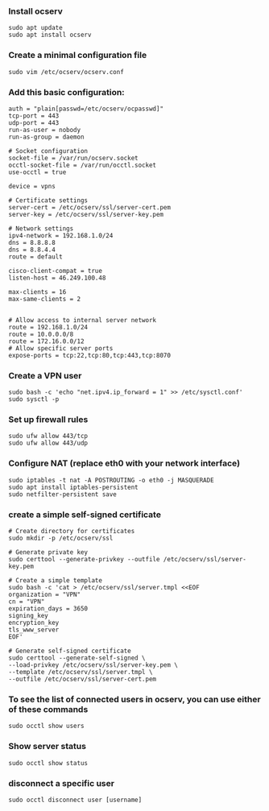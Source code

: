 ### Install ocserv
```
sudo apt update
sudo apt install ocserv
```
### Create a minimal configuration file
```
sudo vim /etc/ocserv/ocserv.conf
```
### Add this basic configuration:
```
auth = "plain[passwd=/etc/ocserv/ocpasswd]"
tcp-port = 443
udp-port = 443
run-as-user = nobody
run-as-group = daemon

# Socket configuration
socket-file = /var/run/ocserv.socket
occtl-socket-file = /var/run/occtl.socket
use-occtl = true

device = vpns

# Certificate settings
server-cert = /etc/ocserv/ssl/server-cert.pem
server-key = /etc/ocserv/ssl/server-key.pem

# Network settings
ipv4-network = 192.168.1.0/24
dns = 8.8.8.8
dns = 8.8.4.4
route = default

cisco-client-compat = true
listen-host = 46.249.100.48

max-clients = 16
max-same-clients = 2


# Allow access to internal server network
route = 192.168.1.0/24
route = 10.0.0.0/8
route = 172.16.0.0/12
# Allow specific server ports
expose-ports = tcp:22,tcp:80,tcp:443,tcp:8070
```
### Create a VPN user
```
sudo bash -c 'echo "net.ipv4.ip_forward = 1" >> /etc/sysctl.conf'
sudo sysctl -p
```
### Set up firewall rules
```
sudo ufw allow 443/tcp
sudo ufw allow 443/udp
```
### Configure NAT (replace eth0 with your network interface)
```
sudo iptables -t nat -A POSTROUTING -o eth0 -j MASQUERADE
sudo apt install iptables-persistent
sudo netfilter-persistent save
```
### create a simple self-signed certificate
```
# Create directory for certificates
sudo mkdir -p /etc/ocserv/ssl

# Generate private key
sudo certtool --generate-privkey --outfile /etc/ocserv/ssl/server-key.pem

# Create a simple template
sudo bash -c 'cat > /etc/ocserv/ssl/server.tmpl <<EOF
organization = "VPN"
cn = "VPN"
expiration_days = 3650
signing_key
encryption_key
tls_www_server
EOF'

# Generate self-signed certificate
sudo certtool --generate-self-signed \
--load-privkey /etc/ocserv/ssl/server-key.pem \
--template /etc/ocserv/ssl/server.tmpl \
--outfile /etc/ocserv/ssl/server-cert.pem
```
### To see the list of connected users in ocserv, you can use either of these commands
```
sudo occtl show users
```
### Show server status
```
sudo occtl show status
```
### disconnect a specific user
```
sudo occtl disconnect user [username]
```

